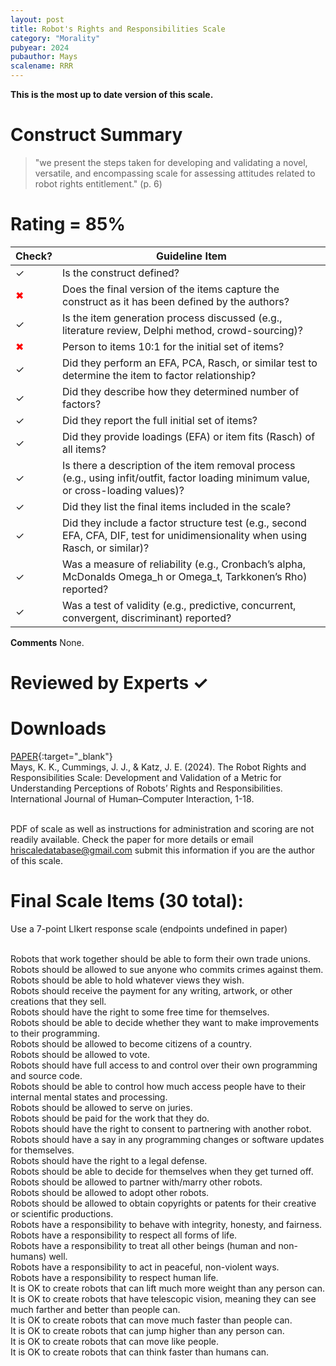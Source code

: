 ```yaml
---
layout: post
title: Robot's Rights and Responsibilities Scale
category: "Morality"
pubyear: 2024
pubauthor: Mays
scalename: RRR
---
```


**This is the most up to date version of this scale.**

# Construct Summary

>"we present the steps taken for developing and validating a novel, versatile, and encompassing scale for assessing attitudes related to robot rights entitlement." (p. 6)
    

# Rating = 85% 

<table>
  <thead>
    <tr>
      <th>Check?</th>
      <th>Guideline Item</th>
    </tr>
  </thead>
  <tbody>
    <tr>
      <td>&#10003;</td>
      <td>Is the construct defined?</td>
    </tr>
    <tr>
      <td style="color: red;">&#10006;</td>
      <td>Does the final version of the items capture the construct as it has been defined by the authors?</td>
    </tr>
    <tr>
      <td>&#10003;</td>
      <td>Is the item generation process discussed (e.g., literature review, Delphi method, crowd-sourcing)?</td>
    </tr>
    <tr>
      <td style="color: red;">&#10006;</td>
      <td>Person to items 10:1 for the initial set of items?</td>
    </tr>
    <tr>
      <td>&#10003;</td>
      <td>Did they perform an EFA, PCA, Rasch, or similar test to determine the item to factor relationship?</td>
    </tr>
    <tr>
      <td>&#10003;</td>
      <td>Did they describe how they determined number of factors?</td>
    </tr>
    <tr>
      <td>&#10003;</td>
      <td>Did they report the full initial set of items?</td>
    </tr>
    <tr>
      <td>&#10003;</td>
      <td>Did they provide loadings (EFA) or item fits (Rasch) of all items?</td>
    </tr>
    <tr>
      <td>&#10003;</td>
      <td>Is there a description of the item removal process (e.g., using infit/outfit, factor loading minimum value, or cross-loading values)?</td>
    </tr>
    <tr>
      <td>&#10003;</td>
      <td>Did they list the final items included in the scale?</td>
    </tr>
    <tr>
      <td>&#10003;</td>
      <td>Did they include a factor structure test (e.g., second EFA, CFA, DIF, test for unidimensionality when using Rasch, or similar)?</td>
    </tr>
    <tr>
      <td>&#10003;</td>
      <td>Was a measure of reliability (e.g., Cronbach’s alpha, McDonalds Omega_h or Omega_t, Tarkkonen’s Rho) reported?</td>
    </tr>
    <tr>
      <td>&#10003;</td>
      <td>Was a test of validity (e.g., predictive, concurrent, convergent, discriminant) reported?</td>
    </tr>
  </tbody>
</table>

**Comments**
None.

# Reviewed by Experts &#10003;


# Downloads
[PAPER](https://www.tandfonline.com/doi/full/10.1080/10447318.2024.2338332){:target="_blank"}
<br>Mays, K. K., Cummings, J. J., & Katz, J. E. (2024). The Robot Rights and Responsibilities Scale: Development and Validation of a Metric for Understanding Perceptions of Robots’ Rights and Responsibilities. International Journal of Human–Computer Interaction, 1-18.

<br>PDF of scale as well as instructions for administration and scoring are not readily available. Check the paper for more details or email hriscaledatabase@gmail.com submit this information if you are the author of this scale.

# Final Scale Items (30 total):
Use a 7-point LIkert response scale (endpoints undefined in paper)

<br>Robots that work together should be able to form their own trade unions.
<br>Robots should be allowed to sue anyone who commits crimes against them.
<br>Robots should be able to hold whatever views they wish.
<br>Robots should receive the payment for any writing, artwork, or other creations that they sell.
<br>Robots should have the right to some free time for themselves.
<br>Robots should be able to decide whether they want to make improvements to their programming.
<br>Robots should be allowed to become citizens of a country. 
<br>Robots should be allowed to vote.
<br>Robots should have full access to and control over their own programming and source code.
<br>Robots should be able to control how much access people have to their internal mental states and processing.
<br>Robots should be allowed to serve on juries. 
<br>Robots should be paid for the work that they do.
<br>Robots should have the right to consent to partnering with another robot.
<br>Robots should have a say in any programming changes or software updates for themselves.
<br>Robots should have the right to a legal defense.
<br>Robots should be able to decide for themselves when they get turned off.
<br>Robots should be allowed to partner with/marry other robots.
<br>Robots should be allowed to adopt other robots.
<br>Robots should be allowed to obtain copyrights or patents for their creative or scientific productions.
<br>Robots have a responsibility to behave with integrity, honesty, and fairness.
<br>Robots have a responsibility to respect all forms of life.
<br>Robots have a responsibility to treat all other beings (human and non-humans) well.
<br>Robots have a responsibility to act in peaceful, non-violent ways.
<br>Robots have a responsibility to respect human life.
<br>It is OK to create robots that can lift much more weight than any person can.
<br>It is OK to create robots that have telescopic vision, meaning they can see much farther and better than people can.
<br>It is OK to create robots that can move much faster than people can.
<br>It is OK to create robots that can jump higher than any person can.
<br>It is OK to create robots that can move like people.
<br>It is OK to create robots that can think faster than humans can.





